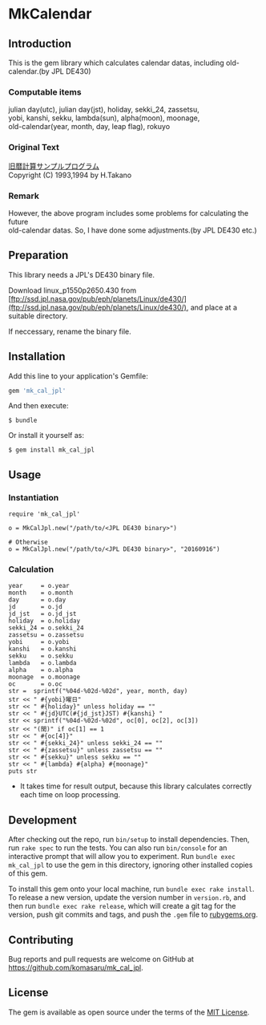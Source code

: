 # MkCalendar

## Introduction

This is the gem library which calculates calendar datas, including old-calendar.(by JPL DE430)

### Computable items

julian day(utc), julian day(jst), holiday, sekki_24, zassetsu,  
yobi, kanshi, sekku, lambda(sun), alpha(moon), moonage,  
old-calendar(year, month, day, leap flag), rokuyo

### Original Text

[旧暦計算サンプルプログラム](http://www.vector.co.jp/soft/dos/personal/se016093.html)  
Copyright (C) 1993,1994 by H.Takano

### Remark

However, the above program includes some problems for calculating the future  
old-calendar datas. So, I have done some adjustments.(by JPL DE430 etc.)

## Preparation

This library needs a JPL's DE430 binary file.

Download linux_p1550p2650.430 from [ftp://ssd.jpl.nasa.gov/pub/eph/planets/Linux/de430/](ftp://ssd.jpl.nasa.gov/pub/eph/planets/Linux/de430/), and place at a suitable directory.

If neccessary, rename the binary file.

## Installation

Add this line to your application's Gemfile:

```ruby
gem 'mk_cal_jpl'
```

And then execute:

    $ bundle

Or install it yourself as:

    $ gem install mk_cal_jpl

## Usage

### Instantiation

    require 'mk_cal_jpl'
    
    o = MkCalJpl.new("/path/to/<JPL DE430 binary>")
    
    # Otherwise
    o = MkCalJpl.new("/path/to/<JPL DE430 binary>", "20160916")

### Calculation

    year     = o.year
    month    = o.month
    day      = o.day
    jd       = o.jd
    jd_jst   = o.jd_jst
    holiday  = o.holiday
    sekki_24 = o.sekki_24
    zassetsu = o.zassetsu
    yobi     = o.yobi
    kanshi   = o.kanshi
    sekku    = o.sekku
    lambda   = o.lambda
    alpha    = o.alpha
    moonage  = o.moonage
    oc       = o.oc
    str =  sprintf("%04d-%02d-%02d", year, month, day)
    str << " #{yobi}曜日"
    str << " #{holiday}" unless holiday == ""
    str << " #{jd}UTC(#{jd_jst}JST) #{kanshi} "
    str << sprintf("%04d-%02d-%02d", oc[0], oc[2], oc[3])
    str << "(閏)" if oc[1] == 1
    str << " #{oc[4]}"
    str << " #{sekki_24}" unless sekki_24 == ""
    str << " #{zassetsu}" unless zassetsu == ""
    str << " #{sekku}" unless sekku == ""
    str << " #{lambda} #{alpha} #{moonage}"
    puts str

* It takes time for result output, because this library calculates correctly each time on loop processing.

## Development

After checking out the repo, run `bin/setup` to install dependencies. Then, run `rake spec` to run the tests. You can also run `bin/console` for an interactive prompt that will allow you to experiment. Run `bundle exec mk_cal_jpl` to use the gem in this directory, ignoring other installed copies of this gem.

To install this gem onto your local machine, run `bundle exec rake install`. To release a new version, update the version number in `version.rb`, and then run `bundle exec rake release`, which will create a git tag for the version, push git commits and tags, and push the `.gem` file to [rubygems.org](https://rubygems.org).

## Contributing

Bug reports and pull requests are welcome on GitHub at https://github.com/komasaru/mk_cal_jpl.


## License

The gem is available as open source under the terms of the [MIT License](http://opensource.org/licenses/MIT).

